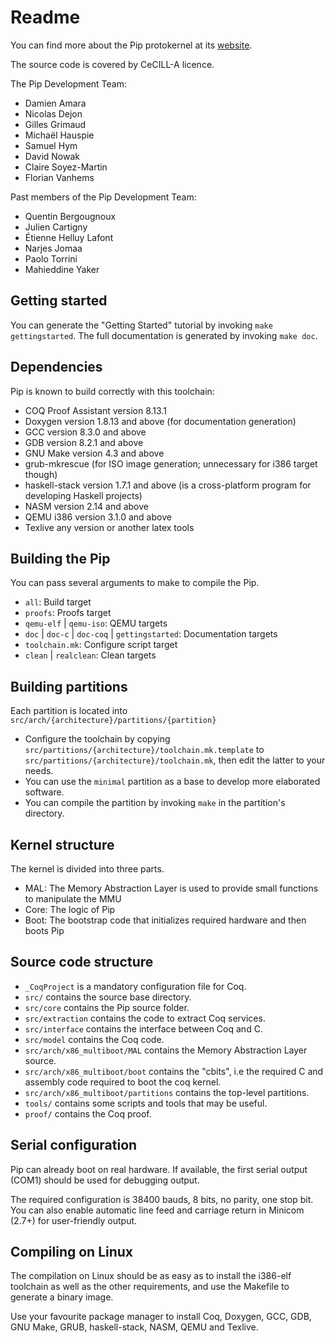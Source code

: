 # Readme

You can find more about the Pip protokernel at its
[website](https://pip.univ-lille.fr/).

The source code is covered by CeCILL-A licence.

The Pip Development Team:

*   Damien Amara
*   Nicolas Dejon
*   Gilles Grimaud
*   Michaël Hauspie
*   Samuel Hym
*   David Nowak
*   Claire Soyez-Martin
*   Florian Vanhems

Past members of the Pip Development Team:

*   Quentin Bergougnoux
*   Julien Cartigny
*   Étienne Helluy Lafont
*   Narjes Jomaa
*   Paolo Torrini
*   Mahieddine Yaker


## Getting started

You can generate the "Getting Started" tutorial by invoking `make
gettingstarted`. The full documentation is generated by invoking `make doc`.

## Dependencies

Pip is known to build correctly with this toolchain:

* COQ Proof Assistant version 8.13.1
* Doxygen version 1.8.13 and above (for documentation generation)
* GCC version 8.3.0 and above
* GDB version 8.2.1 and above
* GNU Make version 4.3 and above
* grub-mkrescue (for ISO image generation; unnecessary for i386 target though)
* haskell-stack version 1.7.1 and above (is a cross-platform program for
  developing Haskell projects)
* NASM version 2.14 and above
* QEMU i386 version 3.1.0 and above
* Texlive any version or another latex tools

## Building the Pip

You can pass several arguments to make to compile the Pip.

* `all`: Build target
* `proofs`: Proofs target
* `qemu-elf` | `qemu-iso`: QEMU targets
* `doc` | `doc-c` | `doc-coq` | `gettingstarted`: Documentation targets
* `toolchain.mk`: Configure script target
* `clean` | `realclean`: Clean targets

## Building partitions

Each partition is located into `src/arch/{architecture}/partitions/{partition}`

* Configure the toolchain by copying
  `src/partitions/{architecture}/toolchain.mk.template` to
  `src/partitions/{architecture}/toolchain.mk`, then edit the latter to your
  needs.
* You can use the `minimal` partition as a base to develop more elaborated
  software.
* You can compile the partition by invoking `make` in the partition's
  directory.

## Kernel structure

The kernel is divided into three parts.

* MAL: The Memory Abstraction Layer is used to provide small functions to
  manipulate the MMU
* Core: The logic of Pip
* Boot: The bootstrap code that initializes required hardware and then boots
  Pip

## Source code structure
* `_CoqProject` is a mandatory configuration file for Coq.
* `src/` contains the source base directory.
* `src/core` contains the Pip source folder.
* `src/extraction` contains the code to extract Coq services.
* `src/interface` contains the interface between Coq and C.
* `src/model` contains the Coq code.
* `src/arch/x86_multiboot/MAL` contains the Memory Abstraction Layer source.
* `src/arch/x86_multiboot/boot` contains the "cbits", i.e the required C and
  assembly code required to boot the coq kernel.
* `src/arch/x86_multiboot/partitions` contains the top-level partitions.
* `tools/` contains some scripts and tools that may be useful.
* `proof/` contains the Coq proof.

## Serial configuration

Pip can already boot on real hardware. If available, the first serial output
(COM1) should be used for debugging output.

The required configuration is 38400 bauds, 8 bits, no parity, one stop bit. You
can also enable automatic line feed and carriage return in Minicom (2.7+) for
user-friendly output.

## Compiling on Linux

The compilation on Linux should be as easy as to install the i386-elf toolchain
as well as the other requirements, and use the Makefile to generate a binary
image.

Use your favourite package manager to install Coq, Doxygen, GCC, GDB, GNU Make,
GRUB, haskell-stack, NASM, QEMU and Texlive.
